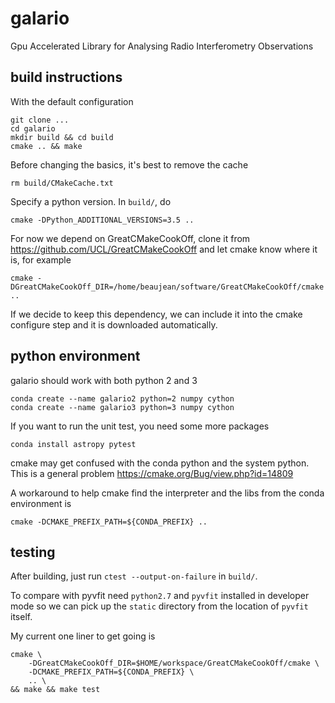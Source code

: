 galario
=======
Gpu Accelerated Library for Analysing Radio Interferometry Observations

build instructions
------------------

With the default configuration

    git clone ...
    cd galario
    mkdir build && cd build
    cmake .. && make

Before changing the basics, it's best to remove the cache

    rm build/CMakeCache.txt

Specify a python version. In `build/`, do

    cmake -DPython_ADDITIONAL_VERSIONS=3.5 ..

For now we depend on GreatCMakeCookOff, clone it from https://github.com/UCL/GreatCMakeCookOff and let cmake know where it is, for example

    cmake -DGreatCMakeCookOff_DIR=/home/beaujean/software/GreatCMakeCookOff/cmake ..

If we decide to keep this dependency, we can include it into the cmake configure step and it is downloaded automatically.

python environment
------------------

galario should work with both python 2 and 3

    conda create --name galario2 python=2 numpy cython
    conda create --name galario3 python=3 numpy cython

If you want to run the unit test, you need some more packages

    conda install astropy pytest

cmake may get confused with the conda python and the system
python. This is a general problem
https://cmake.org/Bug/view.php?id=14809

A workaround to help cmake find the interpreter and the libs from the
conda environment is

    cmake -DCMAKE_PREFIX_PATH=${CONDA_PREFIX} ..

testing
-------

After building, just run `ctest --output-on-failure` in `build/`.

To compare with pyvfit need `python2.7` and `pyvfit` installed in
developer mode so we can pick up the `static` directory from the
location of `pyvfit` itself.

My current one liner to get going is

    cmake \
        -DGreatCMakeCookOff_DIR=$HOME/workspace/GreatCMakeCookOff/cmake \
        -DCMAKE_PREFIX_PATH=${CONDA_PREFIX} \
        .. \
    && make && make test
